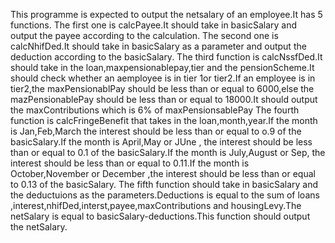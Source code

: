 This programme is expected to output the netsalary of an employee.It has 5 functions.
The first one is calcPayee.It should take in basicSalary and output the payee according to the calculation.
The second one is calcNhifDed.It should take in basicSalary as a parameter and output the deduction according to the basicSalary.
The third function is calcNssfDed.It should take in the loan,maxpensionablepay,tier and the pensionScheme.It should check whether an aemployee is in tier 1or tier2.If an employee is in tier2,the maxPensionablPay should be less than or equal to 6000,else the mazPensionablePay should be less than or equal to 18000.It should output the maxContributions which is 6% of maxPensionsablePay
The fourth function is calcFringeBenefit that takes in the loan,month,year.If the month is Jan,Feb,March the interest should be less than or equal to o.9 of the basicSalary.If the month is April,May or JUne , the interest should be less than or equal to 0.1 of the basicSalary.If the month is July,August or Sep, the interest should be less than or equal to 0.11.If the month is October,November or December ,the interest should be less than or equal to 0.13 of the basicSalary.
    The fifth function should take in basicSalary and the deductuions as  the parameters.Deductions is equal to the sum of loans ,interest,nhifDed,interst,payee,maxContributions and housingLevy.The netSalary is equal to basicSalary-deductions.This function should output the netSalary.